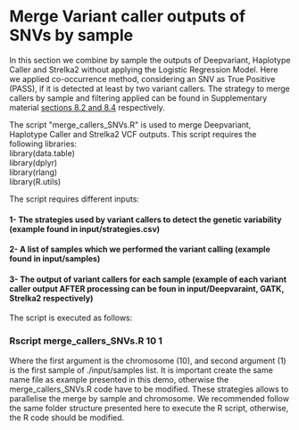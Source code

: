 # Merge Variant caller outputs of SNVs by sample  

In this section we combine by sample the outputs of Deepvariant, Haplotype Caller and Strelka2 without applying the Logistic Regression Model. Here we applied co-occurrence method, considering an SNV as True Positive (PASS), if it is detected at least by two variant callers. The strategy to merge callers by sample and filtering applied can be found in Supplementary material [sections 8.2 and 8.4](https://www.biorxiv.org/content/10.1101/2021.07.20.453041v1) respectively.  

The script "merge_callers_SNVs.R" is used to merge Deepvariant, Haplotype Caller and Strelka2 VCF outputs. This script requires the following libraries:  
library(data.table)  
library(dplyr)  
library(rlang)  
library(R.utils)  

The script requires different inputs:  
#### 1- The strategies used by variant callers to detect the genetic variability (example found in input/strategies.csv)  
#### 2- A list of samples which we performed the variant calling (example found in input/samples)  
#### 3- The output of variant callers for each sample (example of each variant caller output AFTER processing can be foun in input/Deepvaraint, GATK, Strelka2 respectively)  

The script is executed as follows:  
### Rscript merge_callers_SNVs.R 10 1  

Where the first argument is the chromosome (10), and second argument (1) is the first sample of ./input/samples list. It is important create the same name file as example presented in this demo, otherwise the merge_callers_SNVs.R code have to be modified. These strategies allows to parallelise the merge by sample and chromosome. We recommended follow the same folder structure presented here to execute the R script, otherwise, the R code should be modified.  
